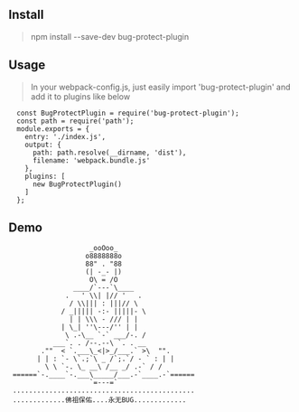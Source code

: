 ## Install
> npm install --save-dev bug-protect-plugin

## Usage
> In your webpack-config.js, just easily import 'bug-protect-plugin' and add it to plugins like below
```javasript
  const BugProtectPlugin = require('bug-protect-plugin');
  const path = require('path');
  module.exports = {
    entry: './index.js',
    output: {
      path: path.resolve(__dirname, 'dist'),
      filename: 'webpack.bundle.js'
    },
    plugins: [
      new BugProtectPlugin()
    ]
  };
```

## Demo
```
                    _ooOoo_
                   o8888888o
                   88" . "88
                   (| -_- |)
                    O\ = /O
                ____/`---`\____
              .   ' \\| |// '   .
               / \\||| : |||// \
             / _||||| -:- |||||- \
               | | \\\ - /// | |
             | \_| ''\---/'' | |
              \ .-\__ `-` ___/-. /
           ___`. . /--.--\ `. . __
        .""  < `.___\_<|>_/___.` >\  "".
       | | : `- \`.;`\ _ /`;.`/ - ` : | |
         \ \ `-. \_ __\ /__ _/ .-` / /
 ======`-.____`-.___\_____/___.-`____.-`======
                    `=---=`
 .............................................
 .............佛祖保佑....永无BUG.............
```

